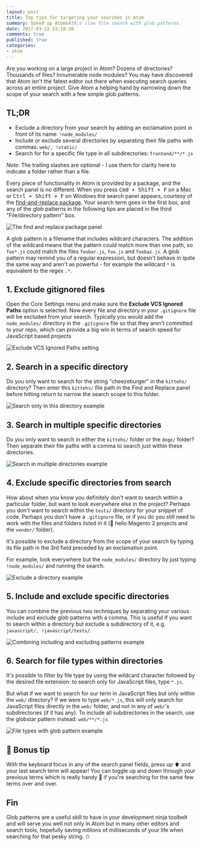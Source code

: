 ```yaml
---
layout: post
title: Top tips for targeting your searches in Atom
summary: Speed up Atom&#39;s slow file search with glob patterns.
date: 2017-03-22 23:10:20
comments: true
published: true
categories:
- atom
---
```


Are you working on a large project in Atom? Dozens of directories? Thousands of files? Innumerable node modules? You may have discovered that Atom isn't the fatest editor out there when executing search queries across an entire project. Give Atom a helping hand by narrowing down the scope of your search with a few simple glob patterns.

<div class="c-tldr">
    <h2 class="c-tldr__title">TL;DR</h2>
    <ul>
        <li>Exclude a directory from your search by adding an exclamation point in front of its name: <code>!node_modules/</code></li>
        <li>Include or exclude several directories by separating their file paths with commas: <code>web/, !static/</code></li>
        <li>Search for for a specific file type in all subdirectories: <code>frontend/**/*.js</code></li>
   </ul>
</div>

_Note_: The trailing slashes are optional - I use them for clarity here to indicate a folder rather than a file.

Every piece of functionality in Atom is provided by a package, and the search panel is no different. When you press <kbd>Cmd + Shift + F</kbd> on a Mac or <kbd>Ctrl + Shift + F</kbd> on Windows the search panel appears, courtesy of the [find-and-replace package](https://atom.io/packages/find-and-replace). Your search term goes in the first box, and any of the glob patterns in the following tips are placed in the third "File/directory pattern" box.

![The find and replace package panel](/assets/find-and-replace-panel.png)

A glob pattern is a filename that includes wildcard characters. The addition of the wildcard means that the pattern could match more than one path, so `foo*.js` could match the files `foobar.js`, `foo.js` and `foobaz.js`. A glob pattern may remind you of a regular expression, but doesn't behave in quite the same way and aren't as powerful - for example the wildcard `*` is equivalent to the regex `.*`.

## 1. Exclude gitignored files

Open the Core Settings menu and make sure the **Exclude VCS Ignored Paths** option is selected. Now every file and directory in your `.gitignore` file will be excluded from your search. Typically you would add the `node_modules/` directory in the `.gitignore` file so that they aren’t committed to your repo, which can provide a big win in terms of search speed for JavaScript based projects


![Exclude VCS Ignored Paths setting](/assets/VCS-setting.png)

## 2. Search in a specific directory

Do you only want to search for the string "cheezeburger" in the `kittehs/` directory? Then enter this `kittehs/` file path in the Find and Replace panel before hitting return to narrow the search scope to this folder.

![Search only in this directory example](/assets/only-dir.png)

## 3. Search in multiple specific directories

Do you only want to search in either the `kittehs/` folder or the `doge/` folder? Then separate their file paths with a comma to search just within these directories.

![Search in multiple directories example](/assets/multi-dir.png)

## 4. Exclude specific directories from search

How about when you know you definitely don't want to search within a particular folder, but want to look everywhere else in the project? Perhaps you don't want to search within the `tests/` directory for your snippet of code. Perhaps you don't have a `.gitignore` file, or if you do you still need to work with the files and folders listed in it (👋 hello Magento 2 projects and the `vendor/` folder).

It's possible to exclude a directory from the scope of your search by typing its file path in the 3rd field preceded by an exclamation point.

For example, look everywhere but the `node_modules/` directory by just typing `!node_modules/` and running the search.

![Exclude a directory example](/assets/not-dir.png)

## 5. Include and exclude specific directories

You can combine the previous two techniques by separating your various include and exclude glob patterns with a comma. This is useful if you want to search within a directory but exclude a subdirectory of it, e.g. `javascript/, !javascript/tests/`.

![Combining including and excluding patterns example](/assets/all-the-dir.png)

## 6. Search for file types within directories

It's possible to filter by file type by using the wildcard character followed by the desired file extension: to search only for JavaScript files, type `*.js`.

But what if we want to search for our term in JavaScript files but only within the `web/` directory? If we were to type `web/*.js`, this will only search for JavaScript files directly in the `web/` folder, and not in any of `web/`'s subdirectories (if it has any). To include all subdirectories in the search, use the globstar pattern instead: `web/**/*.js`

![File types with glob pattern example](/assets/glob.png)

## 🌟 Bonus tip

With the keyboard focus in any of the search panel fields, press up ⬆️ and your last search term will appear! You can toggle up and down through your previous terms which is really handy 👐 if you're searching for the same few terms over and over.

## Fin

Glob patterns are a useful skill to have in your development ninja toolbelt and will serve you well not only in Atom but in many other editors and search tools, hopefully saving millions of milliseconds of your life when searching for that pesky string. ⏱